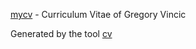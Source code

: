 [mycv](https://gregoryv.github.io/mycv) - Curriculum Vitae of Gregory Vincic

Generated by the tool [cv](https://github.com/preferit/cv)

